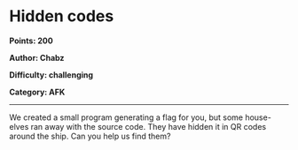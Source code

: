 # Hidden codes
**Points: 200**

**Author: Chabz**

**Difficulty: challenging**

**Category: AFK**

---
We created a small program generating a flag
for you, but some house-elves ran away with 
the source code. They have hidden it in QR 
codes around the ship. Can you help us find them?
